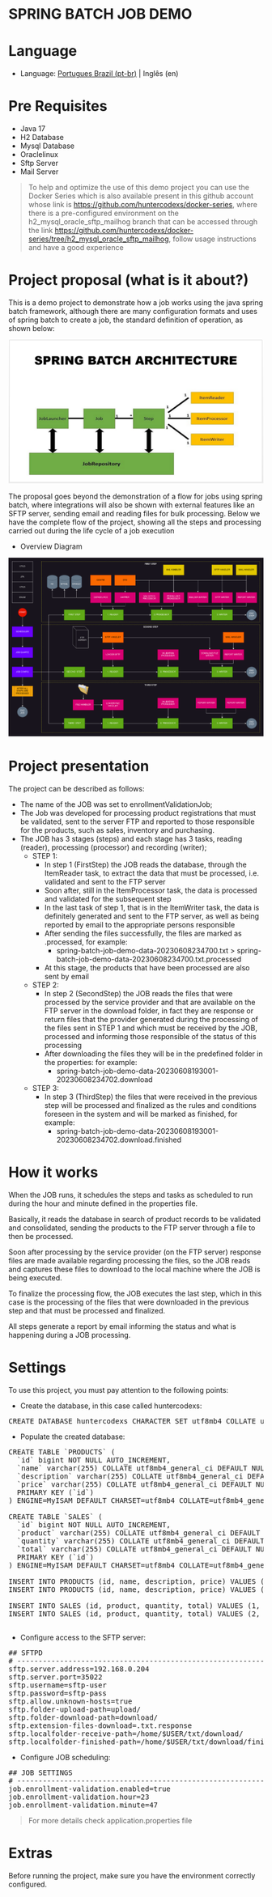 
# SPRING BATCH JOB DEMO

# Language

- Language: <a href="README.md">Portugues Brazil (pt-br)</a>  |  Inglês (en)

# Pre Requisites

- Java 17
- H2 Database
- Mysql Database
- Oraclelinux
- Sftp Server
- Mail Server

> To help and optimize the use of this demo project you can use the Docker Series which is also available
> present in this github account whose link is https://github.com/huntercodexs/docker-series, where there is a
> pre-configured environment on the h2_mysql_oracle_sftp_mailhog branch that can be accessed through the link
> https://github.com/huntercodexs/docker-series/tree/h2_mysql_oracle_sftp_mailhog, follow usage instructions
> and have a good experience

# Project proposal (what is it about?)

This is a demo project to demonstrate how a job works using the java spring batch framework, although there are many
configuration formats and uses of spring batch to create a job, the standard definition of
operation, as shown below:

![spring-batch-default.png](data/midias/spring-batch-default.png)

The proposal goes beyond the demonstration of a flow for jobs using spring batch, where integrations will also be shown
with external features like an SFTP server, sending email and reading files for bulk processing. Below
we have the complete flow of the project, showing all the steps and processing carried out during the life cycle of a
job execution

- Overview Diagram

![job-flow-structure-overview.png](data/midias/job-flow-structure-overview-V2.png)

# Project presentation

The project can be described as follows:

- The name of the JOB was set to enrollmentValidationJob;
- The Job was developed for processing product registrations that must be validated, sent to the server
  FTP and reported to those responsible for the products, such as sales, inventory and purchasing.
- The JOB has 3 stages (steps) and each stage has 3 tasks, reading (reader), processing (processor) and recording (writer);
    - STEP 1:
        - In step 1 (FirstStep) the JOB reads the database, through the ItemReader task, to extract the data that
          must be processed, i.e. validated and sent to the FTP server
        - Soon after, still in the ItemProcessor task, the data is processed and validated for the subsequent step
        - In the last task of step 1, that is in the ItemWriter task, the data is definitely generated and sent to the
          FTP server, as well as being reported by email to the appropriate persons responsible
        - After sending the files successfully, the files are marked as .processed, for example:
            - spring-batch-job-demo-data-20230608234700.txt > spring-batch-job-demo-data-20230608234700.txt.processed
        - At this stage, the products that have been processed are also sent by email
    - STEP 2:
        - In step 2 (SecondStep) the JOB reads the files that were processed by the service provider and that
          are available on the FTP server in the download folder, in fact they are response or return files that the provider
          generated during the processing of the files sent in STEP 1 and which must be received by the JOB, processed and
          informing those responsible of the status of this processing
        - After downloading the files they will be in the predefined folder in the properties: for example:
            - spring-batch-job-demo-data-20230608193001-20230608234702.download
    - STEP 3:
        - In step 3 (ThirdStep) the files that were received in the previous step will be processed and finalized as
          the rules and conditions foreseen in the system and will be marked as finished, for example:
            - spring-batch-job-demo-data-20230608193001-20230608234702.download.finished

# How it works

When the JOB runs, it schedules the steps and tasks as scheduled to run during the hour and
minute defined in the properties file.

Basically, it reads the database in search of product records to be validated and consolidated,
sending the products to the FTP server through a file to then be processed.

Soon after processing by the service provider (on the FTP server) response files are made available regarding
processing the files, so the JOB reads and captures these files to download to the local machine
where the JOB is being executed.

To finalize the processing flow, the JOB executes the last step, which in this case is the processing of the files that
were downloaded in the previous step and that must be processed and finalized.

All steps generate a report by email informing the status and what is happening during a JOB processing.

# Settings

To use this project, you must pay attention to the following points:

- Create the database, in this case called huntercodexs:

<pre>
CREATE DATABASE huntercodexs CHARACTER SET utf8mb4 COLLATE utf8mb4_general_ci;
</pre>

- Populate the created database:

<pre>
CREATE TABLE `PRODUCTS` (
  `id` bigint NOT NULL AUTO_INCREMENT,
  `name` varchar(255) COLLATE utf8mb4_general_ci DEFAULT NULL,
  `description` varchar(255) COLLATE utf8mb4_general_ci DEFAULT NULL,
  `price` varchar(255) COLLATE utf8mb4_general_ci DEFAULT NULL,
  PRIMARY KEY (`id`)
) ENGINE=MyISAM DEFAULT CHARSET=utf8mb4 COLLATE=utf8mb4_general_ci;

CREATE TABLE `SALES` (
  `id` bigint NOT NULL AUTO_INCREMENT,
  `product` varchar(255) COLLATE utf8mb4_general_ci DEFAULT NULL,
  `quantity` varchar(255) COLLATE utf8mb4_general_ci DEFAULT NULL,
  `total` varchar(255) COLLATE utf8mb4_general_ci DEFAULT NULL,
  PRIMARY KEY (`id`)
) ENGINE=MyISAM DEFAULT CHARSET=utf8mb4 COLLATE=utf8mb4_general_ci;

INSERT INTO PRODUCTS (id, name, description, price) VALUES (1, 'Plastic Bags', 'Plastic bags to shopping', '40,00');
INSERT INTO PRODUCTS (id, name, description, price) VALUES (2, 'Wallet Plan', 'Money Wallet', '20,00');

INSERT INTO SALES (id, product, quantity, total) VALUES (1, 'Plastic Bags', '3', '120,00');
INSERT INTO SALES (id, product, quantity, total) VALUES (2, 'Wallet Plan', '2', '80,00');

</pre>

- Configure access to the SFTP server:

<pre>
## SFTPD
# -------------------------------------------------------------------------------------------------------------------
sftp.server.address=192.168.0.204
sftp.server.port=35022
sftp.username=sftp-user
sftp.password=sftp-pass
sftp.allow.unknown-hosts=true
sftp.folder-upload-path=upload/
sftp.folder-download-path=download/
sftp.extension-files-download=.txt.response
sftp.localfolder-receive-path=/home/$USER/txt/download/
sftp.localfolder-finished-path=/home/$USER/txt/download/finished/
</pre>

- Configure JOB scheduling:

<pre>
## JOB SETTINGS
# -------------------------------------------------------------------------------------------------------------------
job.enrollment-validation.enabled=true
job.enrollment-validation.hour=23
job.enrollment-validation.minute=47
</pre>

> For more details check application.properties file

# Extras

Before running the project, make sure you have the environment correctly configured.
